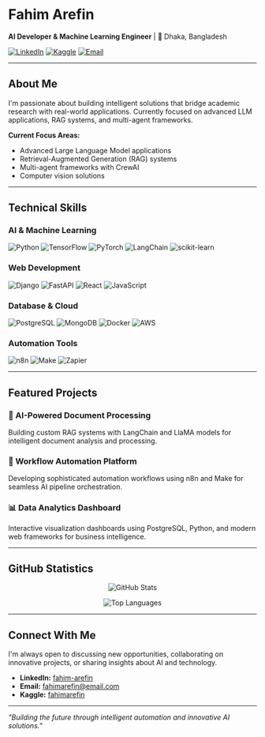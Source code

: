 # Fahim Arefin

**AI Developer & Machine Learning Engineer** | 📍 Dhaka, Bangladesh

[![LinkedIn](https://img.shields.io/badge/LinkedIn-0077B5?style=flat&logo=linkedin&logoColor=white)](https://linkedin.com/in/fahim-arefin)
[![Kaggle](https://img.shields.io/badge/Kaggle-20BEFF?style=flat&logo=kaggle&logoColor=white)](https://kaggle.com/fahimarefin)
[![Email](https://img.shields.io/badge/Email-D14836?style=flat&logo=gmail&logoColor=white)](mailto:fahimarefin@email.com)

---

## About Me

I'm passionate about building intelligent solutions that bridge academic research with real-world applications. Currently focused on advanced LLM applications, RAG systems, and multi-agent frameworks.

**Current Focus Areas:**
- Advanced Large Language Model applications
- Retrieval-Augmented Generation (RAG) systems
- Multi-agent frameworks with CrewAI
- Computer vision solutions

---

## Technical Skills

### AI & Machine Learning
![Python](https://img.shields.io/badge/Python-3776AB?style=flat&logo=python&logoColor=white)
![TensorFlow](https://img.shields.io/badge/TensorFlow-FF6F00?style=flat&logo=tensorflow&logoColor=white)
![PyTorch](https://img.shields.io/badge/PyTorch-EE4C2C?style=flat&logo=pytorch&logoColor=white)
![LangChain](https://img.shields.io/badge/LangChain-1C3C3C?style=flat&logo=chainlink&logoColor=white)
![scikit-learn](https://img.shields.io/badge/scikit--learn-F7931E?style=flat&logo=scikit-learn&logoColor=white)

### Web Development
![Django](https://img.shields.io/badge/Django-092E20?style=flat&logo=django&logoColor=white)
![FastAPI](https://img.shields.io/badge/FastAPI-009688?style=flat&logo=fastapi&logoColor=white)
![React](https://img.shields.io/badge/React-20232A?style=flat&logo=react&logoColor=61DAFB)
![JavaScript](https://img.shields.io/badge/JavaScript-F7DF1E?style=flat&logo=javascript&logoColor=black)

### Database & Cloud
![PostgreSQL](https://img.shields.io/badge/PostgreSQL-316192?style=flat&logo=postgresql&logoColor=white)
![MongoDB](https://img.shields.io/badge/MongoDB-4EA94B?style=flat&logo=mongodb&logoColor=white)
![Docker](https://img.shields.io/badge/Docker-2496ED?style=flat&logo=docker&logoColor=white)
![AWS](https://img.shields.io/badge/AWS-232F3E?style=flat&logo=amazon-aws&logoColor=white)

### Automation Tools
![n8n](https://img.shields.io/badge/n8n-EA4B71?style=flat&logo=n8n&logoColor=white)
![Make](https://img.shields.io/badge/Make-6366f1?style=flat&logo=integromat&logoColor=white)
![Zapier](https://img.shields.io/badge/Zapier-FF4A00?style=flat&logo=zapier&logoColor=white)

---

## Featured Projects

### 🤖 AI-Powered Document Processing
Building custom RAG systems with LangChain and LlaMA models for intelligent document analysis and processing.

### 🔄 Workflow Automation Platform
Developing sophisticated automation workflows using n8n and Make for seamless AI pipeline orchestration.

### 📊 Data Analytics Dashboard
Interactive visualization dashboards using PostgreSQL, Python, and modern web frameworks for business intelligence.

---

## GitHub Statistics

<div align="center">

![GitHub Stats](https://github-readme-stats.vercel.app/api?username=fahimarefin&show_icons=true&theme=default&hide_border=true&count_private=true)

![Top Languages](https://github-readme-stats.vercel.app/api/top-langs/?username=fahimarefin&layout=compact&theme=default&hide_border=true)

</div>

---

## Connect With Me

I'm always open to discussing new opportunities, collaborating on innovative projects, or sharing insights about AI and technology.

- **LinkedIn:** [fahim-arefin](https://linkedin.com/in/fahim-arefin)
- **Email:** fahimarefin@email.com
- **Kaggle:** [fahimarefin](https://kaggle.com/fahimarefin)

---

*"Building the future through intelligent automation and innovative AI solutions."*
